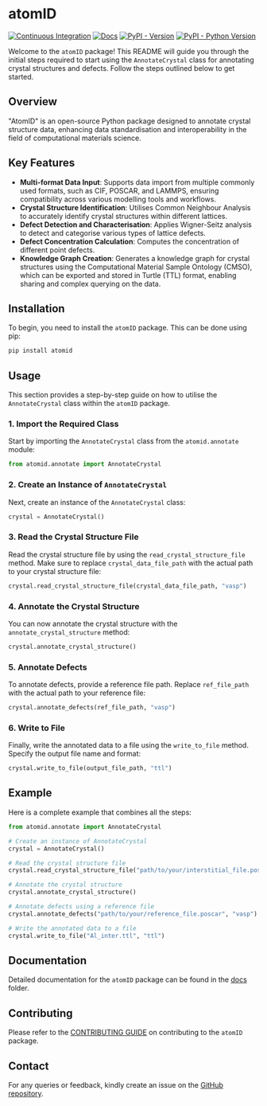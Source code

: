 # atomID

[![Continuous Integration](https://github.com/Materials-Data-Science-and-Informatics/atomID/actions/workflows/ci.yml/badge.svg)](https://github.com/Materials-Data-Science-and-Informatics/atomID/actions/workflows/ci.yml)
[![Docs](https://github.com/Materials-Data-Science-and-Informatics/atomID/actions/workflows/docs.yml/badge.svg)](https://materials-data-science-and-informatics.github.io/atomID/)
[![PyPI - Version](https://img.shields.io/pypi/v/atomid)](https://pypi.org/project/atomID/)
[![PyPI - Python Version](https://img.shields.io/pypi/pyversions/atomid)](https://img.shields.io/pypi/v/atomid)

Welcome to the `atomID` package! This README will guide you through the initial steps required to start using the `AnnotateCrystal` class for annotating crystal structures and defects. Follow the steps outlined below to get started.

## Overview

"AtomID" is an open-source Python package designed to annotate crystal structure data, enhancing data standardisation and interoperability in the field of computational materials science.


## Key Features

- **Multi-format Data Input**: Supports data import from multiple commonly used formats, such as CIF, POSCAR, and LAMMPS, ensuring compatibility across various modelling tools and workflows.
- **Crystal Structure Identification**: Utilises Common Neighbour Analysis to accurately identify crystal structures within different lattices.
- **Defect Detection and Characterisation**: Applies Wigner-Seitz analysis to detect and categorise various types of lattice defects.
- **Defect Concentration Calculation**: Computes the concentration of different point defects.
- **Knowledge Graph Creation**: Generates a knowledge graph for crystal structures using the Computational Material Sample Ontology (CMSO), which can be exported and stored in Turtle (TTL) format, enabling sharing and complex querying on the data.

## Installation

To begin, you need to install the `atomID` package. This can be done using pip:

```bash
pip install atomid
```

## Usage

This section provides a step-by-step guide on how to utilise the `AnnotateCrystal` class within the `atomID` package.

### 1. Import the Required Class

Start by importing the `AnnotateCrystal` class from the `atomid.annotate` module:

```python
from atomid.annotate import AnnotateCrystal
```

### 2. Create an Instance of `AnnotateCrystal`

Next, create an instance of the `AnnotateCrystal` class:

```python
crystal = AnnotateCrystal()
```

### 3. Read the Crystal Structure File

Read the crystal structure file by using the `read_crystal_structure_file` method. Make sure to replace `crystal_data_file_path` with the actual path to your crystal structure file:

```python
crystal.read_crystal_structure_file(crystal_data_file_path, "vasp")
```

### 4. Annotate the Crystal Structure

You can now annotate the crystal structure with the `annotate_crystal_structure` method:

```python
crystal.annotate_crystal_structure()
```

### 5. Annotate Defects

To annotate defects, provide a reference file path. Replace `ref_file_path` with the actual path to your reference file:

```python
crystal.annotate_defects(ref_file_path, "vasp")
```

### 6. Write to File

Finally, write the annotated data to a file using the `write_to_file` method. Specify the output file name and format:

```python
crystal.write_to_file(output_file_path, "ttl")
```

## Example

Here is a complete example that combines all the steps:

```python
from atomid.annotate import AnnotateCrystal

# Create an instance of AnnotateCrystal
crystal = AnnotateCrystal()

# Read the crystal structure file
crystal.read_crystal_structure_file("path/to/your/interstitial_file.poscar", "vasp")

# Annotate the crystal structure
crystal.annotate_crystal_structure()

# Annotate defects using a reference file
crystal.annotate_defects("path/to/your/reference_file.poscar", "vasp")

# Write the annotated data to a file
crystal.write_to_file("Al_inter.ttl", "ttl")
```

## Documentation

Detailed documentation for the `atomID` package can be found in the [docs](https://github.com/Materials-Data-Science-and-Informatics/atomID/tree/main/docs) folder.

## Contributing

Please refer to the [CONTRIBUTING GUIDE](https://materials-data-science-and-informatics.github.io/atomID/contributing/) on contributing to the `atomID` package.

## Contact

For any queries or feedback, kindly create an issue on the [GitHub repository](https://github.com/Materials-Data-Science-and-Informatics/atomID).
